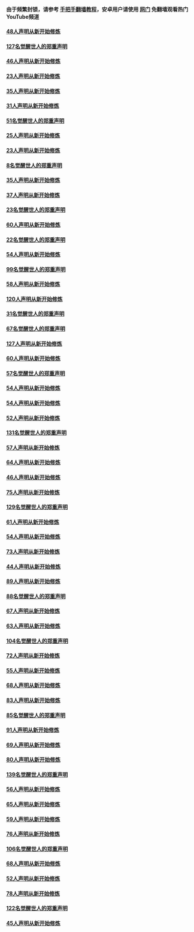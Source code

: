 #### 由于频繁封锁，请参考 [手把手翻墙教程](https://github.com/gfw-breaker/guides/wiki/)，安卓用户请使用 [网门](https://github.com/gfw-breaker/nogfw/blob/master/dl.md?t=02241500) 免翻墙观看热门YouTube频道 

#### [48人声明从新开始修炼](../pages/91/421202.md?t=02241500) 

#### [127名觉醒世人的郑重声明](../pages/91/421224.md?t=02241500) 

#### [46人声明从新开始修炼](../pages/91/421203.md?t=02241500) 

#### [23人声明从新开始修炼](../pages/91/421138.md?t=02241500) 

#### [35人声明从新开始修炼](../pages/91/421122.md?t=02241500) 

#### [31人声明从新开始修炼](../pages/91/421081.md?t=02241500) 

#### [51名觉醒世人的郑重声明](../pages/91/421080.md?t=02241500) 

#### [25人声明从新开始修炼](../pages/91/421020.md?t=02241500) 

#### [23人声明从新开始修炼](../pages/91/420884.md?t=02241500) 

#### [8名觉醒世人的郑重声明](../pages/91/420883.md?t=02241500) 

#### [35人声明从新开始修炼](../pages/91/420809.md?t=02241500) 

#### [37人声明从新开始修炼](../pages/91/420766.md?t=02241500) 

#### [23名觉醒世人的郑重声明](../pages/91/420765.md?t=02241500) 

#### [60人声明从新开始修炼](../pages/91/420727.md?t=02241500) 

#### [22名觉醒世人的郑重声明](../pages/91/420726.md?t=02241500) 

#### [54人声明从新开始修炼](../pages/91/420529.md?t=02241500) 

#### [99名觉醒世人的郑重声明](../pages/91/420528.md?t=02241500) 

#### [58人声明从新开始修炼](../pages/91/420198.md?t=02241500) 

#### [120人声明从新开始修炼](../pages/91/420141.md?t=02241500) 

#### [31名觉醒世人的郑重声明](../pages/91/420197.md?t=02241500) 

#### [67名觉醒世人的郑重声明](../pages/91/420140.md?t=02241500) 

#### [127人声明从新开始修炼](../pages/91/420082.md?t=02241500) 

#### [60人声明从新开始修炼](../pages/91/420081.md?t=02241500) 

#### [57名觉醒世人的郑重声明](../pages/91/420080.md?t=02241500) 

#### [54人声明从新开始修炼](../pages/91/419533.md?t=02241500) 

#### [54人声明从新开始修炼](../pages/91/419532.md?t=02241500) 

#### [52人声明从新开始修炼](../pages/91/419531.md?t=02241500) 

#### [131名觉醒世人的郑重声明](../pages/91/419530.md?t=02241500) 

#### [57人声明从新开始修炼](../pages/91/419430.md?t=02241500) 

#### [64人声明从新开始修炼](../pages/91/419429.md?t=02241500) 

#### [46人声明从新开始修炼](../pages/91/419428.md?t=02241500) 

#### [75人声明从新开始修炼](../pages/91/419427.md?t=02241500) 

#### [129名觉醒世人的郑重声明](../pages/91/419426.md?t=02241500) 

#### [61人声明从新开始修炼](../pages/91/419198.md?t=02241500) 

#### [54人声明从新开始修炼](../pages/91/419197.md?t=02241500) 

#### [73人声明从新开始修炼](../pages/91/419196.md?t=02241500) 

#### [44人声明从新开始修炼](../pages/91/419075.md?t=02241500) 

#### [89人声明从新开始修炼](../pages/91/419074.md?t=02241500) 

#### [88名觉醒世人的郑重声明](../pages/91/419195.md?t=02241500) 

#### [67人声明从新开始修炼](../pages/91/419073.md?t=02241500) 

#### [63人声明从新开始修炼](../pages/91/419072.md?t=02241500) 

#### [104名觉醒世人的郑重声明](../pages/91/419071.md?t=02241500) 

#### [72人声明从新开始修炼](../pages/91/418902.md?t=02241500) 

#### [55人声明从新开始修炼](../pages/91/418901.md?t=02241500) 

#### [68人声明从新开始修炼](../pages/91/418900.md?t=02241500) 

#### [83人声明从新开始修炼](../pages/91/418757.md?t=02241500) 

#### [85名觉醒世人的郑重声明](../pages/91/418899.md?t=02241500) 

#### [91人声明从新开始修炼](../pages/91/418756.md?t=02241500) 

#### [69人声明从新开始修炼](../pages/91/418755.md?t=02241500) 

#### [80人声明从新开始修炼](../pages/91/418754.md?t=02241500) 

#### [139名觉醒世人的郑重声明](../pages/91/418753.md?t=02241500) 

#### [56人声明从新开始修炼](../pages/91/418594.md?t=02241500) 

#### [65人声明从新开始修炼](../pages/91/418593.md?t=02241500) 

#### [59人声明从新开始修炼](../pages/91/418592.md?t=02241500) 

#### [76人声明从新开始修炼](../pages/91/418431.md?t=02241500) 

#### [106名觉醒世人的郑重声明](../pages/91/418591.md?t=02241500) 

#### [68人声明从新开始修炼](../pages/91/418430.md?t=02241500) 

#### [52人声明从新开始修炼](../pages/91/418429.md?t=02241500) 

#### [78人声明从新开始修炼](../pages/91/418428.md?t=02241500) 

#### [122名觉醒世人的郑重声明](../pages/91/418427.md?t=02241500) 

#### [45人声明从新开始修炼](../pages/91/418248.md?t=02241500) 

